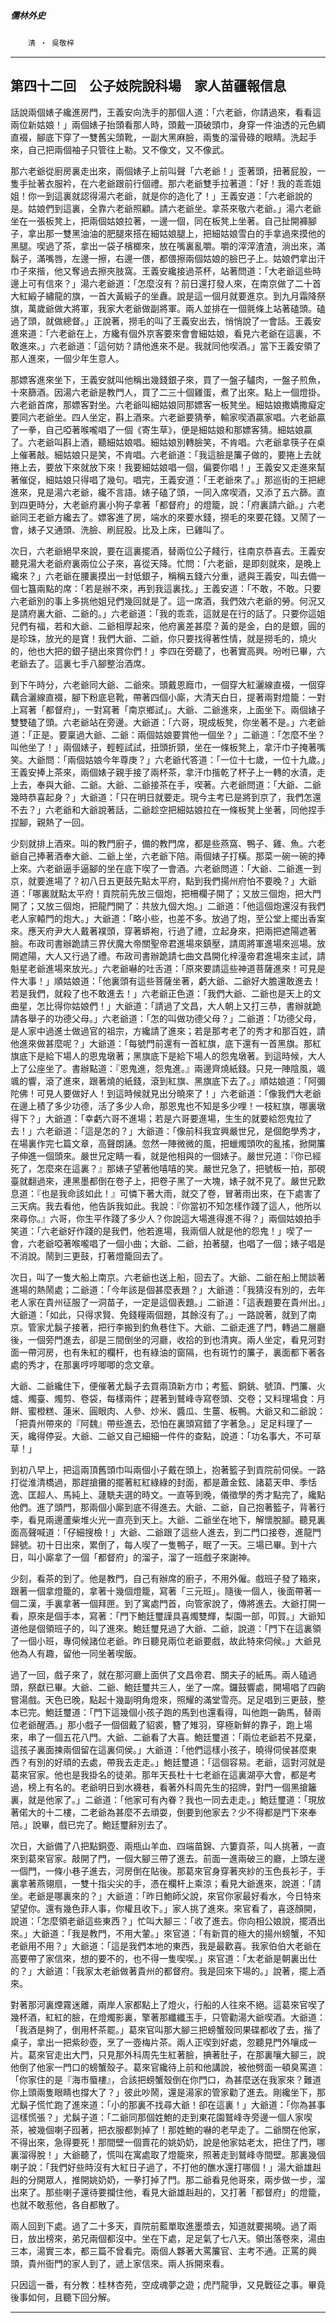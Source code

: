 

##### 儒林外史
　　`清 ‧ 吳敬梓`

* * *

## 第四十二回　公子妓院說科場　家人苗疆報信息

話說兩個婊子纔進房門，王義安向洗手的那個人道：「六老爺，你請過來，看看這兩位新姑娘！」兩個婊子抬頭看那人時，頭戴一頂破頭巾，身穿一件油透的元色綢直裰，腳底下穿了一雙舊尖頭靴，一副大黑麻臉，兩隻的溜骨碌的眼睛。洗起手來，自己把兩個袖子只管往上勒。又不像文，又不像武。

那六老爺從廚房裏走出來，兩個婊子上前叫聲「六老爺！」歪著頭，扭著屁股，一隻手扯著衣服衿，在六老爺跟前行個禮。那六老爺雙手拉著道：「好！我的乖乖姐姐！你一到這裏就認得湯六老爺，就是你的造化了！」王義安道：「六老爺說的是。姑娘們到這裏，全靠六老爺照顧。請六老爺坐。拿茶來敬六老爺。」湯六老爺坐在一張板凳上，把兩個姑娘拉著，一邊一個，同在板凳上坐著。自己扯開褲腳子，拿出那一雙黑油油的肥腿來搭在細姑娘腿上，把細姑娘雪白的手拿過來摸他的黑腿。喫過了茶，拿出一袋子檳榔來，放在嘴裏亂嚼。嚼的滓滓渣渣，淌出來，滿鬍子，滿嘴唇，左邊一擦，右邊一偎，都偎擦兩個姑娘的臉巴子上。姑娘們拿出汗巾子來揩，他又奪過去擦夾肢窩。王義安纔接過茶杯，站著問道：「大老爺這些時邊上可有信來？」湯六老爺道：「怎麼沒有？前日還打發人來，在南京做了二十首大紅緞子繡龍的旗，一首大黃緞子的坐纛。說是這一個月就要進京。到九月霜降祭旗，萬歲爺做大將軍，我家大老爺做副將軍。兩人並排在一個氈條上站著磕頭。磕過了頭，就做總督。」正說著，撈毛的叫了王義安出去，悄悄說了一會話。王義安進來道：「六老爺在上，方纔有個外京客要來會會細姑娘，看見六老爺在這裏，不敢進來。」六老爺道：「這何妨？請他進來不是。我就同他喫酒。」當下王義安領了那人進來，一個少年生意人。

那嫖客進來坐下，王義安就叫他稱出幾錢銀子來，買了一盤子驢肉，一盤子煎魚，十來篩酒。因湯六老爺是教門人，買了二三十個雞蛋，煮了出來。點上一個燈掛。六老爺首席，那嫖客對坐。六老爺叫細姑娘同那嫖客一板凳坐。細姑娘撒嬌撒癡定要同六老爺坐。四人坐定，斟上酒來。六老爺要猜拳，輸家喫酒贏家唱。六老爺贏了一拳，自己啞著喉嚨唱了一個《寄生草》，便是細姑娘和那嫖客猜。細姑娘贏了。六老爺叫斟上酒，聽細姑娘唱。細姑娘別轉臉笑，不肯唱。六老爺拿筷子在桌上催著敲。細姑娘只是笑，不肯唱。六老爺道：「我這臉是簾子做的，要捲上去就捲上去，要放下來就放下來！我要細姑娘唱一個，偏要你唱！」王義安又走進來幫著催促，細姑娘只得唱了幾句。唱完，王義安道：「王老爺來了。」那巡街的王把總進來，見是湯六老爺，纔不言語。婊子磕了頭，一同入席喫酒，又添了五六篩。直到四更時分，大老爺府裏小狗子拿著「都督府」的燈籠，說：「府裏請六爺。」六老爺同王老爺方纔去了。嫖客進了房，端水的來要水錢，撈毛的來要花錢。又鬧了一會，婊子又通頭、洗臉、刷屁股。比及上床，已雞叫了。

次日，六老爺絕早來說，要在這裏擺酒，替兩位公子餞行，往南京恭喜去。王義安聽見湯大老爺府裏兩位公子來，喜從天降。忙問：「六老爺，是即刻就來，是晚上纔來？」六老爺在腰裏摸出一封低銀子，稱稱五錢六分重，遞與王義安，叫去備一個七簋兩點的席：「若是辦不來，再到我這裏找。」王義安道：「不敢，不敢。只要六老爺別的事上多挑他姐兒們幾回就是了。這一席酒，我們效六老爺的勞。何況又是請府裏大爺、二爺的。」六老爺道：「我的乖乖，這就是在行的話了。只要你這姐兒們有福，若和大爺、二爺相厚起來，他府裏差甚麼？黃的是金，白的是銀，圓的是珍珠，放光的是寶！我們大爺、二爺，你只要找得著性情，就是撈毛的，燒火的，他也大把的銀子撾出來賞你們！」李四在旁聽了，也著實高興。吩咐已畢，六老爺去了。這裏七手八腳整治酒席。

到下午時分，六老爺同大爺、二爺來。頭戴恩廕巾，一個穿大紅灑線直裰，一個穿藕合灑線直裰，腳下粉底皂靴，帶著四個小廝，大清天白日，提著兩對燈籠：一對上寫著「都督府」，一對寫著「南京鄉試」。大爺、二爺進來，上面坐下。兩個婊子雙雙磕了頭。六老爺站在旁邊。大爺道：「六哥，現成板凳，你坐著不是。」六老爺道：「正是。要稟過大爺、二爺：兩個姑娘要賞他一個坐？」二爺道：「怎麼不坐？叫他坐了！」兩個婊子，輕輕試試，扭頭折頸，坐在一條板凳上，拿汗巾子掩著嘴笑。大爺問：「兩個姑娘今年尊庚？」六老爺代答道：「一位十七歲，一位十九歲。」王義安捧上茶來，兩個婊子親手接了兩杯茶，拿汗巾揩乾了杯子上一轉的水漬，走上去，奉與大爺、二爺。大爺、二爺接茶在手，喫著。六老爺問道：「大爺、二爺幾時恭喜起身？」大爺道：「只在明日就要走。現今主考已是將到京了，我們怎還不去？」六老爺和大爺說著話，二爺趁空把細姑娘拉在一條板凳上坐著，同他捏手捏腳，親熱了一回。

少刻就排上酒來。叫的教門廚子，備的教門席，都是些燕窩、鴨子、雞、魚。六老爺自己捧著酒奉大爺、二爺上坐，六老爺下陪。兩個婊子打橫。那菜一碗一碗的捧上來。六老爺逼手逼腳的坐在底下喫了一會酒。六老爺問道：「大爺、二爺進一到京，就要進場了？初八日五更鼓先點太平府，點到我們揚州府怕不要晚？」大爺道：「哪裏就點太平府！貢院前先放三個炮，把柵欄子開了；又放三個炮，把大門開了；又放三個炮，把龍門開了：共放九個大炮。」二爺道：「他這個炮還沒有我們老人家轅門的炮大。」大爺道：「略小些，也差不多。放過了炮，至公堂上擺出香案來。應天府尹大人戴著襆頭，穿著蟒袍，行過了禮，立起身來，把兩把遮陽遮著臉。布政司書辦跪請三界伏魔大帝關聖帝君進場來鎮壓，請周將軍進場來巡場。放開遮陽，大人又行過了禮。布政司書辦跪請七曲文昌開化梓潼帝君進場來主試，請魁星老爺進場來放光。」六老爺嚇的吐舌道：「原來要請這些神道菩薩進來！可見是件大事！」順姑娘道：「他裏頭有這些菩薩坐著，虧大爺、二爺好大膽還敢進去！若是我們，就殺了也不敢進去！」六老爺正色道：「我們大爺、二爺也是天上的文曲星，怎比得你姑娘們！」大爺道：「請過了文昌，大人朝上又打三恭，書辦就跪請各舉子的功德父母。」六老爺道：「怎的叫做功德父母？」二爺道：「功德父母，是人家中過進士做過官的祖宗，方纔請了進來；若是那考老了的秀才和那百姓，請他進來做甚麼呢？」大爺道：「每號門前還有一首紅旗，底下還有一首黑旗。那紅旗底下是給下場人的恩鬼墩著；黑旗底下是給下場人的怨鬼墩著。到這時候，大人上了公座坐了。書辦點道：『恩鬼進，怨鬼進。』兩邊齊燒紙錢。只見一陣陰風，颯颯的響，滾了進來，跟著燒的紙錢，滾到紅旗、黑旗底下去了。」順姑娘道：「阿彌陀佛！可見人要做好人！到這時候就見出分曉來了！」六老爺道：「像我們大老爺在邊上積了多少功德，活了多少人命，那恩鬼也不知是多少哩！一枝紅旗，哪裏墩得下？」大爺道：「幸虧六哥不進場；若是六哥要進場，生生的就要給怨鬼拉了去！」六老爺道：「這是怎的？」大爺道：「像前科我宜興嚴世兄，是個飽學秀才，在場裏作完七篇文章，高聲朗誦。忽然一陣微微的風，把蠟燭頭吹的亂搖，掀開簾子伸進一個頭來。嚴世兄定睛一看，就是他相與的一個婊子。嚴世兄道：『你已經死了，怎麼來在這裏？』那婊子望著他嘻嘻的笑。嚴世兄急了，把號板一拍，那硯臺就翻過來，連黑墨都倒在卷子上，把卷子黑了一大塊，婊子就不見了。嚴世兄歎息道：『也是我命該如此！』可憐下著大雨，就交了卷，冒著雨出來，在下處害了三天病。我去看他，他告訴我如此。我說：『你當初不知怎樣作踐了這人，他所以來尋你。』六哥，你生平作踐了多少人？你說這大場進得進不得？」兩個姑娘拍手笑道：「六老爺好作踐的是我們，他若進場，我兩個人就是他的怨鬼！」喫了一會，六老爺啞著喉嚨唱了一個小曲；大爺、二爺，拍著腿，也唱了一個；婊子唱是不消說。鬧到三更鼓，打著燈籠回去了。

次日，叫了一隻大船上南京。六老爺也送上船，回去了。大爺、二爺在船上閒談著進場的熱鬧處；二爺道：「今年該是個甚麼表題？」大爺道：「我猜沒有別的，去年老人家在貴州征服了一洞苗子，一定是這個表題。」二爺道：「這表題要在貴州出。」大爺道：「如此，只得求賢、免錢糧兩個題，其餘沒有了。」一路說著，就到了南京。管家尤鬍子接著，把行李搬到釣魚巷住下。大爺、二爺走進了門，轉過二層廳後，一個旁門進去，卻是三間倒坐的河廳，收拾的到也清爽。兩人坐定，看見河對面一帶河房，也有朱紅的欄杆，也有綠油的窗隔，也有斑竹的簾子，裏面都下著各處的秀才，在那裏哼哼唧唧的念文章。

大爺、二爺纔住下，便催著尤鬍子去買兩頂新方巾；考籃、銅銚、號頂、門簾、火爐、燭臺、燭剪、卷袋，每樣兩件；趕著到鷲峰寺寫卷頭、交卷；又料理場食：月餅、蜜橙糕、蓮米、圓眼肉、人參、炒米、醬瓜、生薑、板鴨。大爺又和二爺說：「把貴州帶來的『阿魏』帶些進去，恐怕在裏頭寫錯了字著急。」足足料理了一天，纔得停妥。大爺、二爺又自己細細一件件的查點，說道：「功名事大，不可草草！」

到初八早上，把這兩頂舊頭巾叫兩個小子戴在頭上，抱著籃子到貢院前伺侯。一路打從淮清橋過，那趕搶攤的擺著紅紅綠綠的封面，都是蕭金鉉、諸葛天申、季恬逸、匡超人、馬純上、蘧駪夫選的時文。一直等到晚，儀徵學的秀才點完了，纔點他們。進了頭門，那兩個小廝到底不得進去。大爺、二爺，自己抱著籃子，背著行李，看見兩邊蘆柴堆火光一直亮到天上。大爺、二爺坐在地下，解懷脫腳。聽見裏面高聲喊道：「仔細搜檢！」大爺、二爺跟了這些人進去，到二門口接卷，進龍門歸號。初十日出來，累倒了，每人喫了一隻鴨子，眠了一天。三場已畢。到十六日，叫小廝拿了一個「都督府」的溜子，溜了一班戲子來謝神。

少刻，看茶的到了。他是教門，自己有辦席的廚子，不用外僱。戲班子發了箱來，跟著一個拿燈籠的，拿著十幾個燈籠，寫著「三元班」。隨後一個人，後面帶著一個二漢，手裏拿著一個拜匣。到了寓處門首，向管家說了，傳將進去。大爺打開一看，原來是個手本，寫著：「門下鮑廷璽謹具喜燭雙輝，梨園一部，叩賀。」大爺知道他是個領班子的，叫了進來。鮑廷璽見過了大爺、二爺，說道：「門下在這裏領了一個小班，專伺候諸位老爺。昨日聽見兩位老爺要戲，故此特來伺候。」大爺見他為人有趣，留他一同坐著喫飯。

過了一回，戲子來了，就在那河廳上面供了文昌帝君、關夫子的紙馬。兩人磕過頭，祭獻已畢。大爺、二爺、鮑廷璽共三人，坐了一席。鑼鼓響處，開場唱了四齣嘗湯戲。天色已晚，點起十幾副明角燈來，照耀的滿堂雪亮。足足唱到三更鼓，整本已完。鮑廷璽道：「門下這幾個小孩子跑的馬到也還看得，叫他跑一齣馬，替兩位老爺醒酒。」那小戲子一個個戴了貂裘，簪了雉羽，穿極新鮮的靠子，跑上場來，串了一個五花八門。大爺、二爺看了大喜。鮑廷璽道：「兩位老爺若不見棄，這孩子裏面揀兩個留在這裏伺侯。」大爺道：「他們這樣小孩子，曉得伺侯甚麼東西？有別的好頑的去處，帶我去走走。」鮑廷璽道：「這個容易。老爺，這對河就是葛來官家。他也是我掛名的徒弟。那年天長杜十七老爺在這裏湖亭大會，都是考過，榜上有名的。老爺明日到水襪巷，看著外科周先生的招牌，對門一個黑搶籬裏，就是他家了。」二爺道：「他家可有內眷？我也一同去走走。」鮑廷璽道：「現放著偌大的十二樓，二老爺為甚麼不去頑耍，倒要到他家去？少不得都是門下來奉陪。」說畢，戲已完了。鮑廷璽辭別去了。

次日，大爺備了八把點銅壺、兩瓶山羊血、四端苗錦、六簍貢茶，叫人挑著，一直來到葛來官家。敲開了門，一個大腳三帶了進去。前面一進兩破三的廳，上頭左邊一個門，一條小巷子進去，河房倒在貼後。那葛來官身穿著夾紗的玉色長衫子，手裏拿著燕翎扇，一雙十指尖尖的手，憑在欄杆上乘涼；看見大爺進來，說道：「請坐。老爺是哪裏來的？」大爺道：「昨日鮑師父說，來官你家最好看水，今日特來望望你。還有幾色菲人事，你權且收下。」家人挑了進來。來官看了，喜逐顏開，說道：「怎麼領老爺這些東西？」忙叫大腳三：「收了進去。你向相公娘說，擺酒出來。」大爺道：「我是教門，不用大葷。」來官道：「有新買的極大的揚州螃蟹，不知老爺用不用？」大爺道：「這是我們本地的東西，我是最歡喜。我家伯伯大老爺在高要帶了家信來，想的要不的，也不得一隻喫喫。」來官道：「太老爺是朝裏出仕的？」大爺道：「我家太老爺做著貴州的都督府。我是回來下場的。」說著，擺上酒來。

對著那河裏煙霧迷離，兩岸人家都點上了燈火，行船的人往來不絕。這葛來官喫了幾杯酒，紅紅的臉，在燈燭影裏，擎著那纖纖玉手，只管勸湯大爺喫酒。大爺道：「我酒是夠了，倒用杯茶罷。」葛來官叫那大腳三把螃蟹殼同果碟都收了去，揩了桌子，拿出一把紫砂壺，烹了一壺梅片茶。兩人正喫到好處，忽聽見門外嚷成一片。葛來官走出大門，只見那外科周先生紅著臉，捵著肚子，在那裏嚷大腳三，說他倒了他家一門口的螃蟹殼子。葛來官纔待上前和他講說，被他劈面一頓臭罵道：「你家住的是『海市蜃樓』，合該把螃蟹殼倒在你門口，為甚麼送在我家來？難道你上頭兩隻眼睛也撐大了？」彼此吵鬧，還是湯家的管家勸了進去。剛纔坐下，那尤鬍子慌忙跑了進來道：「小的那裏不找尋大爺！卻在這裏！」大爺道：「你為甚事這樣慌張？」尤鬍子道：「二爺同那個姓鮑的走到東花園鷲峰寺旁邊一個人家喫茶，被幾個喇子囮著，把衣服都剝掉了！那姓鮑的嚇的老早走了。二爺關在他家，不得出來，急得要死！那間壁一個賣花的姚奶奶，說是他家姑老太，把住了門，哪裏溜得脫！」大爺聽了，慌叫在寓處取了燈籠來，照著走到鷲峰寺間壁。那裏幾個喇子說：「我們好些時沒有大紅日子過了，不打他的醮水還打哪個！」湯大爺雄赳赳的分開眾人，推開姚奶奶，一拳打掉了門。那二爺看見他哥來，兩步做一步，溜出來了。那些喇子還待要攔住他，看見大爺雄赳赳的，又打著「都督府」的燈籠，也就不敢惹他，各自都散了。

兩人回到下處。過了二十多天，貢院前藍單取進墨漿去，知道就要揭曉。過了兩日，放出榜來，弟兄兩個都沒中。坐在下處，足足氣了七八天。領出落卷來，湯由三本，湯實三本，都三篇不曾看完。兩個人夥著大罵簾官、主考不通。正罵的興頭，貴州衙門的家人到了，遞上家信來。兩人拆開來看。

只因這一番，有分教：桂林杏苑，空成魂夢之遊；虎鬥龍爭，又見戰征之事。畢竟後事如何，且聽下回分解。

* * *

